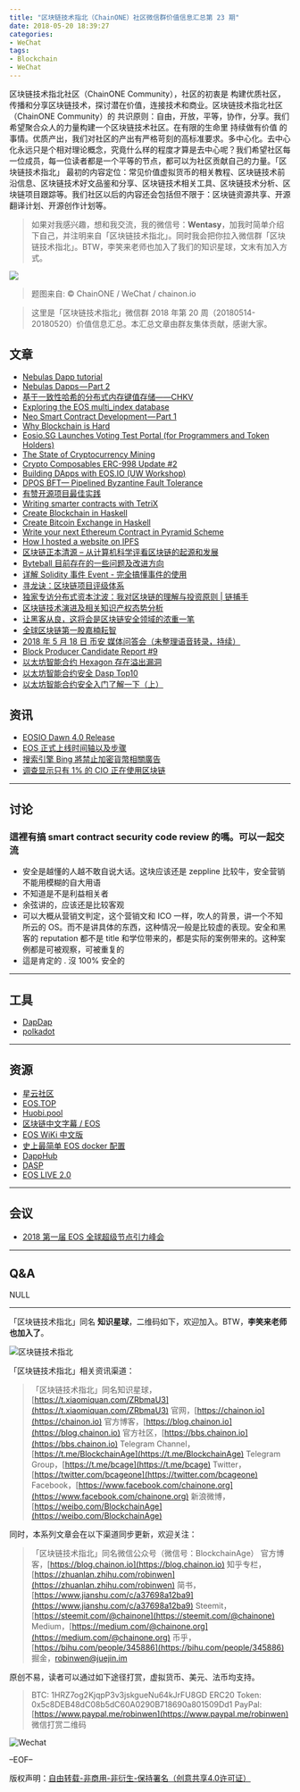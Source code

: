 ```yaml
---
title: "区块链技术指北（ChainONE）社区微信群价值信息汇总第 23 期"
date: 2018-05-20 18:39:27
categories:
- WeChat
tags:
- Blockchain
- WeChat
---
```

区块链技术指北社区（ChainONE Community），社区的初衷是 构建优质社区，传播和分享区块链技术，探讨潜在价值，连接技术和商业。区块链技术指北社区（ChainONE Community）的 共识原则：自由，开放，平等，协作，分享。我们希望聚合众人的力量构建一个区块链技术社区。在有限的生命里 持续做有价值 的事情。优质产出，我们对社区的产出有严格苛刻的高标准要求。多中心化。去中心化永远只是个相对理论概念，究竟什么样的程度才算是去中心呢？我们希望社区每一位成员，每一位读者都是一个平等的节点，都可以为社区贡献自己的力量。「区块链技术指北」 最初的内容定位：常见价值虚拟货币的相关教程、区块链技术前沿信息、区块链技术好文品鉴和分享、区块链技术相关工具、区块链技术分析、区块链项目跟踪等。我们社区以后的内容还会包括但不限于：区块链资源共享、开源翻译计划、开源创作计划等。
<!-- more -->

> 如果对我感兴趣，想和我交流，我的微信号：**Wentasy**，加我时简单介绍下自己，并注明来自「区块链技术指北」。同时我会把你拉入微信群「区块链技术指北」。BTW，李笑来老师也加入了我们的知识星球，文末有加入方式。

![](https://i.imgur.com/EFxCQjC.png)

> 题图来自: © ChainONE / WeChat / chainon.io

> 这里是「区块链技术指北」微信群 2018 年第 20 周（20180514-20180520）价值信息汇总。本汇总文章由群友集体贡献，感谢大家。

## 文章

* [Nebulas Dapp tutorial](https://bbs.chainon.io/d/417-nebulas-dapp-tutorial)
* [Nebulas Dapps — Part 2](https://bbs.chainon.io/d/418-nebulas-dapps-part-2)
* [基于一致性哈希的分布式内存键值存储——CHKV](https://bbs.chainon.io/d/420-chkv)
* [Exploring the EOS multi_index database](https://bbs.chainon.io/d/424-exploring-the-eos-multi-index-database)
* [Neo Smart Contract Development — Part 1](https://bbs.chainon.io/d/425-neo-smart-contract-development-part-1)
* [Why Blockchain is Hard](https://bbs.chainon.io/d/427-why-blockchain-is-hard)
* [Eosio.SG Launches Voting Test Portal (for Programmers and Token Holders)](https://bbs.chainon.io/d/429-eosio-sg-launches-voting-test-portal-for-programmers-and-token-holders)
* [The State of Cryptocurrency Mining](https://bbs.chainon.io/d/430-the-state-of-cryptocurrency-mining)
* [Crypto Composables ERC-998 Update #2](https://bbs.chainon.io/d/431-crypto-composables-erc-998-update-2)
* [Building DApps with EOS.IO (UW Workshop)](https://bbs.chainon.io/d/432-building-dapps-with-eos-io-uw-workshop)
* [DPOS BFT— Pipelined Byzantine Fault Tolerance](https://bbs.chainon.io/d/433-dpos-bft-pipelined-byzantine-fault-tolerance)
* [有赞开源项目最佳实践](https://bbs.chainon.io/d/435-github)
* [Writing smarter contracts with TetriX](https://bbs.chainon.io/d/436-writing-smarter-contracts-with-tetrix)
* [Create Blockchain in Haskell](https://bbs.chainon.io/d/437-create-blockchain-in-haskell)
* [Create Bitcoin Exchange in Haskell](https://bbs.chainon.io/d/438-create-bitcoin-exchange-in-haskell)
* [Write your next Ethereum Contract in Pyramid Scheme](https://bbs.chainon.io/d/439-write-your-next-ethereum-contract-in-pyramid-scheme)
* [How I hosted a website on IPFS](https://bbs.chainon.io/d/440-how-i-hosted-a-website-on-ipfs)
* [区块链正本清源 – 从计算机科学评看区块链的起源和发展](https://mp.weixin.qq.com/s/RCEv1Ul-anXfPk_1_rAD-w)
* [Byteball 目前存在的一些问题及改进方向](https://www.daglabs.io/2018/05/13/byteball-flaws)
* [详解 Solidity 事件 Event - 完全搞懂事件的使用](https://learnblockchain.cn/2018/05/09/solidity-event/)
* [寻龙诀：区块链项目评级体系](https://mp.weixin.qq.com/s/9PyWmr6TbrfoohGu4b19qw)
* [独家专访分布式资本沈波：我对区块链的理解与投资原则 | 链捕手](https://mp.weixin.qq.com/s/oiJA02DrTrKeCDhl8gSs1A)
* [区块链技术演进及相关知识产权态势分析](https://mp.weixin.qq.com/s/L-cLPe6u0-FkFt-fUSEjHQ)
* [让黑客从良，这将会是区块链安全领域的浓重一笔](https://mp.weixin.qq.com/s/ApMxEWpQY9cG6Kagel-_ww)
* [全球区块链第一股嘉楠耘智](https://mp.weixin.qq.com/s/OoYwbnvzqlfd6ykewK_VxA)
* [2018 年 5 月 18 日 币安 媒体问答会（未整理语音转录，持续）](https://note.youdao.com/share/index.html?id=4ff90efc46280b99d13e053f30f30905)
* [Block Producer Candidate Report #9](https://bbs.chainon.io/d/445-block-producer-candidate-report-9)
* [以太坊智能合约 Hexagon 存在溢出漏洞](https://bbs.chainon.io/d/448-hexagon)
* [以太坊智能合约安全 Dasp Top10](https://bbs.chainon.io/d/449-dasp-top10)
* [以太坊智能合约安全入门了解一下（上）](https://bbs.chainon.io/d/451-ethereum)

## 资讯

* [EOSIO Dawn 4.0 Release](https://bbs.chainon.io/d/419-eosio-dawn-4-0-release)
* [EOS 正式上线时间轴以及步骤](https://bbs.chainon.io/d/426-eos)
* [搜索引擎 Bing 將禁止加密貨幣相關廣告](https://bbs.chainon.io/d/434-bing)
* [调查显示只有 1% 的 CIO 正在使用区块链](https://mp.weixin.qq.com/s/--4XCco_jcVBuX7T2oj8Dw)

***

## 讨论

### 這裡有搞 smart contract security code review 的嗎。可以一起交流

* 安全是越懂的人越不敢自说大话。这块应该还是 zeppline 比较牛，安全营销不能用模糊的自大用语
* 不知道是不是利益相关者
* 余弦讲的，应该还是比较客观
* 可以大概从营销文判定，这个营销文和 ICO 一样，吹人的背景，讲一个不知所云的 OS。而不是讲具体的东西，这种情况一般是比较虚的表现。安全和黑客的 reputation 都不是 title 和学位带来的，都是实际的案例带来的。这种案例都是可被观察，可被重复的
* 這是肯定的 . 沒 100% 安全的

***

## 工具

* [DapDap](https://bbs.chainon.io/d/422-dapdap)
* [polkadot](https://bbs.chainon.io/d/446-polkadot)

***

## 资源

* [星云社区](https://bbs.chainon.io/d/415-nebulas)
* [EOS.TOP](https://bbs.chainon.io/d/416-eos-top)
* [Huobi.pool](https://bbs.chainon.io/d/428-huobi-pool)
* [区块链中文字幕 / EOS](https://bbs.chainon.io/d/441-eos)
* [EOS WiKi 中文版](https://bbs.chainon.io/d/442-eos-wiki)
* [史上最简单 EOS docker 配置](https://bbs.chainon.io/d/443-eos-docker)
* [DappHub](https://bbs.chainon.io/d/444-dapphub)
* [DASP](https://bbs.chainon.io/d/450-dasp)
* [EOS LIVE 2.0](https://eos.live)

***

## 会议

* [2018 第一届 EOS 全球超级节点引力峰会](http://qdzb.pailixiang.com/album_ia71730581.html)

***

## Q&A

NULL

***

「区块链技术指北」同名 **知识星球**，二维码如下，欢迎加入。BTW，**李笑来老师也加入了**。

![区块链技术指北](https://i.imgur.com/RBmpxTL.png)

「区块链技术指北」相关资讯渠道：

> 「区块链技术指北」同名知识星球，[https://t.xiaomiquan.com/ZRbmaU3](https://t.xiaomiquan.com/ZRbmaU3)
> 官网，[https://chainon.io](https://chainon.io)
> 官方博客，[https://blog.chainon.io](https://blog.chainon.io)
> 官方社区，[https://bbs.chainon.io](https://bbs.chainon.io)
> Telegram Channel，[https://t.me/BlockchainAge](https://t.me/BlockchainAge)
> Telegram Group，[https://t.me/bcage](https://t.me/bcage)
> Twitter，[https://twitter.com/bcageone](https://twitter.com/bcageone)
> Facebook，[https://www.facebook.com/chainone.org](https://www.facebook.com/chainone.org)
> 新浪微博，[https://weibo.com/BlockchainAge](https://weibo.com/BlockchainAge)

同时，本系列文章会在以下渠道同步更新，欢迎关注：

> 「区块链技术指北」同名微信公众号（微信号：BlockchainAge）
> 官方博客，[https://blog.chainon.io](https://blog.chainon.io)
> 知乎专栏，[https://zhuanlan.zhihu.com/robinwen](https://zhuanlan.zhihu.com/robinwen)
> 简书，[https://www.jianshu.com/c/a37698a12ba9](https://www.jianshu.com/c/a37698a12ba9)
> Steemit，[https://steemit.com/@chainone](https://steemit.com/@chainone)
> Medium，[https://medium.com/@chainone.org](https://medium.com/@chainone.org)
> 币乎，[https://bihu.com/people/345886](https://bihu.com/people/345886)
> 掘金，[robinwen@juejin.im](https://juejin.im/user/5673ccae60b2260ee435f89a/posts)

原创不易，读者可以通过如下途径打赏，虚拟货币、美元、法币均支持。

> BTC: 1HRZ7og2KjqpP3v3jskgueNu64kJrFU8GD
> ERC20 Token: 0x5c8DEB48dC08b5dC60A0290B718690a801509Dd1
> PayPal: [https://www.paypal.me/robinwen](https://www.paypal.me/robinwen)
> 微信打赏二维码

![Wechat](https://i.imgur.com/hKyy9lI.jpg)

–EOF–

版权声明：[自由转载-非商用-非衍生-保持署名（创意共享4.0许可证）](http://creativecommons.org/licenses/by-nc-nd/4.0/deed.zh)
